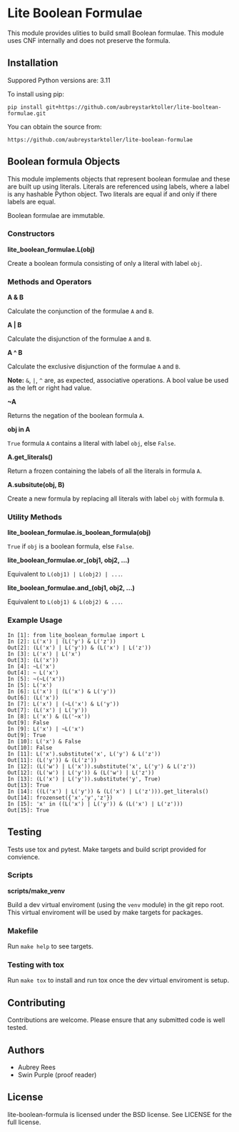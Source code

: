 # Lite Boolean Formulae

This module provides ulities to build small Boolean formulae. This
module uses CNF internally and does not preserve the
formula.

## Installation

Suppored Python versions are: 3.11

To install using pip:

```
pip install git+https://github.com/aubreystarktoller/lite-booltean-formulae.git
```

You can obtain the source  from:

```
https://github.com/aubreystarktoller/lite-boolean-formulae
```

## Boolean formula Objects
   
This module implements objects that represent boolean formulae and these are built
up using literals. Literals are referenced using labels, where a label is any hashable
Python object. Two literals are equal if and only if there labels are equal.

Boolean formulae are immutable.


### Constructors

**lite_boolean_formulae.L(obj)**

Create a boolean formula consisting of only a literal with label `obj`.

### Methods and Operators

**A & B**

Calculate the conjunction of the formulae `A` and `B`.

**A | B**

Calculate the disjunction of the formulae `A` and `B`.

**A ^ B**

Calculate the exclusive disjunction of the formulae `A` and `B`.

**Note:** `&`, `|`, `^` are, as expected, associative
operations. A bool value be used as the left or right had value.

**\~A**

Returns the negation of the boolean formula `A`.

**obj in A**

`True` formula `A` contains a literal with label `obj`, else `False`.

**A.get_literals()**

Return a frozen containing the labels of all the literals in formula `A`.

**A.subsitute(obj, B)**

Create a new formula by replacing all literals with label `obj` with formula `B`.

### Utility Methods

**lite_boolean_formulae.is_boolean_formula(obj)**

`True` if `obj` is a boolean formula, else `False`.

**lite_boolean_formulae.or_(obj1, obj2, ...)**

Equivalent to `L(obj1) | L(obj2) | ...`.

**lite_boolean_formulae.and_(obj1, obj2, ...)**

Equivalent to `L(obj1) & L(obj2) & ...`.

### Example Usage

```
In [1]: from lite_boolean_formulae import L
In [2]: L('x') | (L('y') & L('z'))
Out[2]: (L('x') | L('y')) & (L('x') | L('z')) 
In [3]: L('x') | L('x')
Out[3]: (L('x'))
In [4]: ~L('x')
Out[4]: ~ L('x')
In [5]: ~(~L('x'))
In [5]: L('x')
In [6]: L('x') | (L('x') & L('y'))
Out[6]: (L('x'))
In [7]: L('x') | (~L('x') & L('y'))
Out[7]: (L('x') | L('y'))
In [8]: L('x') & (L('~x'))
Out[9]: False
In [9]: L('x') | ~L('x')
Out[9]: True
In [10]: L('x') & False
Out[10]: False
In [11]: L('x').substitute('x', L('y') & L('z'))
Out[11]: (L('y')) & (L('z'))
In [12]: (L('w') | L('x')).substitute('x', L('y') & L('z'))
Out[12]: (L('w') | L('y')) & (L('w') | L('z'))
In [13]: (L('x') | L('y')).substitute('y', True)
Out[13]: True
In [14]: ((L('x') | L('y')) & (L('x') | L('z'))).get_literals()
Out[14]: frozenset({'x','y','z'})
In [15]: 'x' in ((L('x') | L('y')) & (L('x') | L('z')))
Out[15]: True
```

## Testing
Tests use tox and pytest. Make targets and build script provided for convience.

### Scripts

**scripts/make_venv**

Build a dev virtual enviroment (using the `venv` module) in the git repo root. This 
virtual enviroment will be used by make targets for packages.

### Makefile

Run `make help` to see targets.

### Testing with tox

Run `make tox` to install and run tox once the dev virtual enviroment is setup.

## Contributing
Contributions are welcome. Please ensure that any submitted code is well
tested.

## Authors
* Aubrey Rees
* Swin Purple (proof reader)

## License
lite-boolean-formula is licensed under the BSD license. See
LICENSE for the full license.
